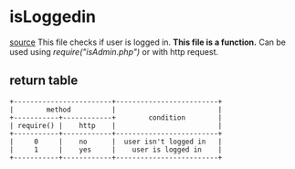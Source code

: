 # isLoggedin
[source](../../api/isLoggedin.php)
This file checks if user is logged in.
__This file is a function.__ Can be used using _require("isAdmin.php")_ or with http request.
## return table
```
+------------------------+-------------------------+
|        method          |                         |
+-----------+------------+        condition        |
| require() |    http    |                         |
+-----------+------------+-------------------------+
|     0     |    no      |  user isn't logged in   |
|     1     |    yes     |    user is logged in    |
+-----------+------------+-------------------------+
```